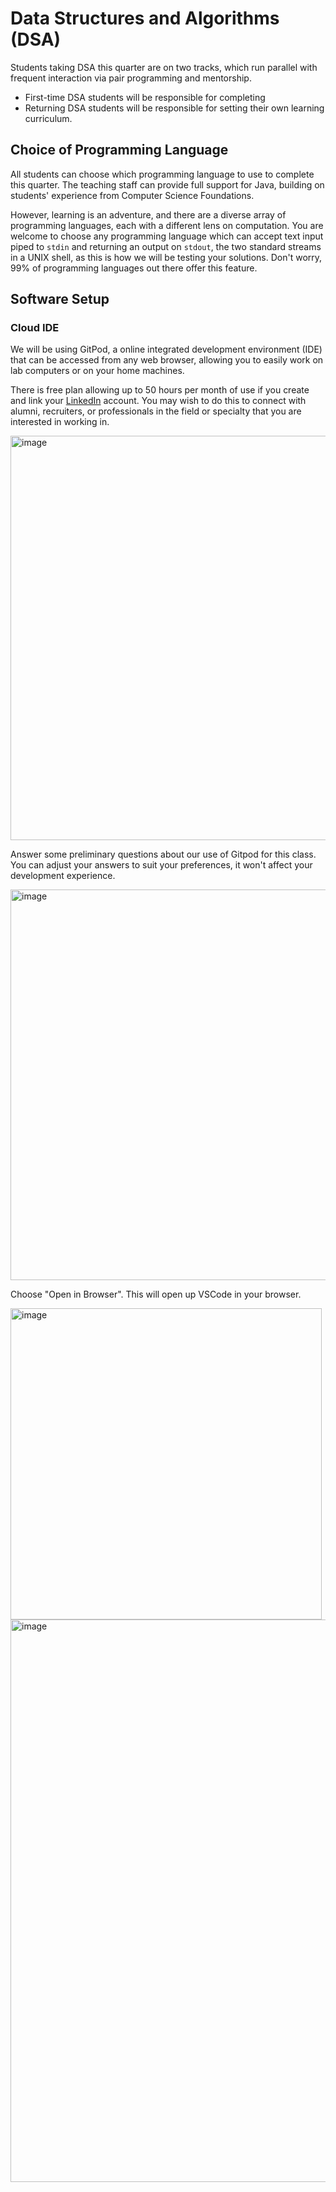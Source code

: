 # Data Structures and Algorithms (DSA)

Students taking DSA this quarter are on two tracks, which run parallel with frequent
interaction via pair programming and mentorship.

* First-time DSA students will be responsible for completing
* Returning DSA students will be responsible for setting their own learning curriculum.

## Choice of Programming Language

All students can choose which programming language to use to complete this quarter.
The teaching staff can provide full support for Java, building on students' experience from Computer Science Foundations.

However, learning is an adventure, and there are a diverse array of programming languages,
each with a different lens on computation. You are welcome to choose any programming language
which can accept text input piped to `stdin` and returning an output on `stdout`, the two standard streams
in a UNIX shell, as this is how we will be testing your solutions. Don't worry,
99% of programming languages out there offer this feature.

## Software Setup

### Cloud IDE 
We will be using GitPod, a online integrated development environment (IDE) that can be
accessed from any web browser, allowing you to easily work on lab computers or on your
home machines.

There is free plan allowing up to 50 hours per month of use if you create and link
your [LinkedIn](https://linkedin.com) account. You may wish to do this to connect
with alumni, recruiters, or professionals in the field or specialty that you are
interested in working in.

<img width="647" alt="image" src="https://github.com/TheEvergreenStateCollege/upper-division-cs/assets/148553/a88ddaef-3e6b-4144-b3ef-77db384c63ca">

Answer some preliminary questions about our use of Gitpod for this class.
You can adjust your answers to suit your preferences, it won't affect your development experience.

<img width="625" alt="image" src="https://github.com/TheEvergreenStateCollege/upper-division-cs/assets/148553/9dbdf8bb-0bc8-4cba-8543-25af7edea404">

Choose "Open in Browser". This will open up VSCode in your browser.

<img width="498" alt="image" src="https://github.com/TheEvergreenStateCollege/upper-division-cs/assets/148553/3caf24e4-7478-4438-ada7-24114b3d1efe">

<img width="900" alt="image" src="https://github.com/TheEvergreenStateCollege/upper-division-cs/assets/148553/e78511b9-f307-4af5-bbc8-4e5908963583">
